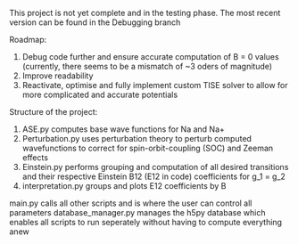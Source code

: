 This project is not yet complete and in the testing phase. The most recent version can be found in the Debugging branch

Roadmap:
1. Debug code further and ensure accurate computation of B = 0 values (currently, there seems to be a mismatch of ~3 oders of magnitude)
2. Improve readability
3. Reactivate, optimise and fully implement custom TISE solver to allow for more complicated and accurate potentials

Structure of the project:
1. ASE.py computes base wave functions for Na and Na+
2. Perturbation.py uses perturbation theory to perturb computed wavefunctions to correct for spin-orbit-coupling (SOC) and Zeeman effects
3. Einstein.py performs grouping and computation of all desired transitions and their respective Einstein B12 (E12 in code) coefficients for g_1 = g_2
4. interpretation.py groups and plots E12 coefficients by B

main.py calls all other scripts and is where the user can control all parameters
database_manager.py manages the h5py database which enables all scripts to run seperately without having to compute everything anew
